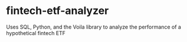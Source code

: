 # fintech-etf-analyzer
Uses SQL, Python, and the Voila library to analyze the performance of a hypothetical fintech ETF
